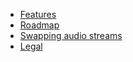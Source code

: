   * [Features](Features.md)
  * [Roadmap](Roadmap.md)
  * [Swapping audio streams](AudioStreamSwapping.md)
  * [Legal](Legal.md)